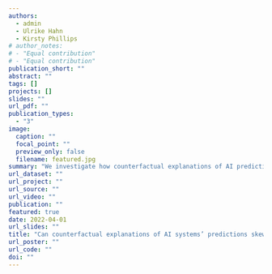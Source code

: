 ```yaml
---
authors:
  - admin
  - Ulrike Hahn
  - Kirsty Phillips
# author_notes:
# - "Equal contribution"
# - "Equal contribution"
publication_short: ""
abstract: ""
tags: []
projects: []
slides: ""
url_pdf: ""
publication_types:
  - "3"
image:
  caption: ""
  focal_point: ""
  preview_only: false
  filename: featured.jpg
summary: "We investigate how counterfactual explanations of AI predictions can change people's beliefs about the causal factors in the world. We also show how health warning style messaging can prevent people from changing their beliefs about these factors."
url_dataset: ""
url_project: ""
url_source: ""
url_video: ""
publication: ""
featured: true
date: 2022-04-01
url_slides: ""
title: "Can counterfactual explanations of AI systems’ predictions skew lay users’ causal intuitions about the world? If so, can we correct for that?"
url_poster: ""
url_code: ""
doi: ""
---
```

